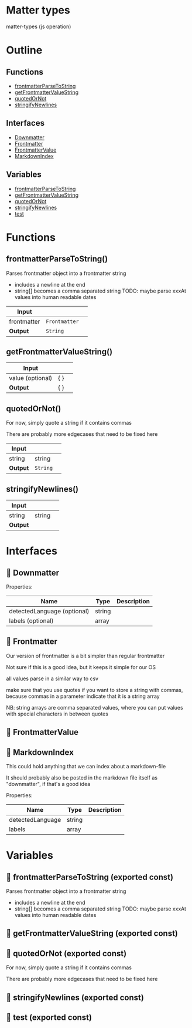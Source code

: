 # Matter types

matter-types (js operation)



# Outline

## Functions

- [frontmatterParseToString](#frontmatterParseToString)
- [getFrontmatterValueString](#getFrontmatterValueString)
- [quotedOrNot](#quotedOrNot)
- [stringifyNewlines](#stringifyNewlines)

## Interfaces

- [Downmatter](#downmatter)
- [Frontmatter](#frontmatter)
- [FrontmatterValue](#frontmattervalue)
- [MarkdownIndex](#markdownindex)

## Variables

- [frontmatterParseToString](#frontmatterparsetostring)
- [getFrontmatterValueString](#getfrontmattervaluestring)
- [quotedOrNot](#quotedornot)
- [stringifyNewlines](#stringifynewlines)
- [test](#test)



# Functions

## frontmatterParseToString()

Parses frontmatter object into a frontmatter string
- includes a newline at the end
- string[] becomes a comma separated string
TODO: maybe parse xxxAt values into human readable dates


| Input      |    |    |
| ---------- | -- | -- |
| frontmatter | `Frontmatter` |  |
| **Output** | `String`   |    |



## getFrontmatterValueString()

| Input      |    |    |
| ---------- | -- | -- |
| value (optional) | {  } |  |
| **Output** | {  }   |    |



## quotedOrNot()

For now, simply quote a string if it contains commas

There are probably more edgecases that need to be fixed here


| Input      |    |    |
| ---------- | -- | -- |
| string | string |  |
| **Output** | `String`   |    |



## stringifyNewlines()

| Input      |    |    |
| ---------- | -- | -- |
| string | string |  |
| **Output** |    |    |


# Interfaces

## 🔷 Downmatter

Properties: 

 | Name | Type | Description |
|---|---|---|
| detectedLanguage (optional) | string |  |
| labels (optional) | array |  |



## 🔷 Frontmatter

Our version of frontmatter is a bit simpler than regular frontmatter

Not sure if this is a good idea, but it keeps it simple for our OS

all values parse in a similar way to csv

make sure that you use quotes if you want to store a string with commas, because commas in a parameter indicate that it is a string array

NB: string arrays are comma separated values, where you can put values with special characters in between quotes








## 🔷 FrontmatterValue

## 🔷 MarkdownIndex

This could hold anything that we can index about a markdown-file

It should probably also be posted in the markdown file itself as "downmatter", if that's a good idea





Properties: 

 | Name | Type | Description |
|---|---|---|
| detectedLanguage  | string |  |
| labels  | array |  |


# Variables

## 📄 frontmatterParseToString (exported const)

Parses frontmatter object into a frontmatter string
- includes a newline at the end
- string[] becomes a comma separated string
TODO: maybe parse xxxAt values into human readable dates


## 📄 getFrontmatterValueString (exported const)

## 📄 quotedOrNot (exported const)

For now, simply quote a string if it contains commas

There are probably more edgecases that need to be fixed here


## 📄 stringifyNewlines (exported const)

## 📄 test (exported const)

